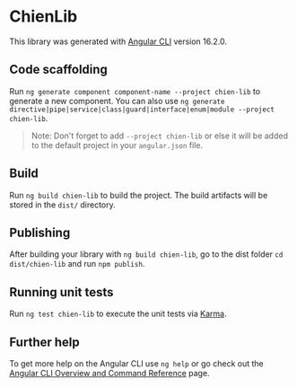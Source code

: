# ChienLib

This library was generated with [Angular CLI](https://github.com/angular/angular-cli) version 16.2.0.

## Code scaffolding

Run `ng generate component component-name --project chien-lib` to generate a new component. You can also use `ng generate directive|pipe|service|class|guard|interface|enum|module --project chien-lib`.
> Note: Don't forget to add `--project chien-lib` or else it will be added to the default project in your `angular.json` file. 

## Build

Run `ng build chien-lib` to build the project. The build artifacts will be stored in the `dist/` directory.

## Publishing

After building your library with `ng build chien-lib`, go to the dist folder `cd dist/chien-lib` and run `npm publish`.

## Running unit tests

Run `ng test chien-lib` to execute the unit tests via [Karma](https://karma-runner.github.io).

## Further help

To get more help on the Angular CLI use `ng help` or go check out the [Angular CLI Overview and Command Reference](https://angular.io/cli) page.
